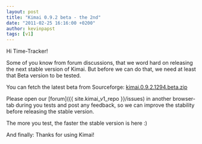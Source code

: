 ```yaml
---
layout: post
title: "Kimai 0.9.2 beta - the 2nd"
date: "2011-02-25 16:16:00 +0200"
author: kevinpapst
tags: [v1]
---
```


Hi Time-Tracker!

Some of you know from forum discussions, that we word hard on releasing the next stable version of Kimai.
But before we can do that, we need at least that Beta version to be tested.

You can fetch the latest beta from Sourceforge:
[kimai.0.9.2.1294.beta.zip](http://sourceforge.net/projects/kimai/files/0.9.x/kimai.0.9.2.1294.beta.zip/download)

Please open our [forum]({{ site.kimai_v1_repo }}/issues) in another browser-tab during you tests and post any feedback,
so we can improve the stability before releasing the stable version.

The more you test, the faster the stable version is here :)

And finally: Thanks for using Kimai!

  
